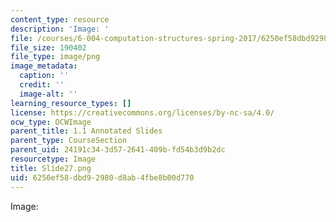 ```yaml
---
content_type: resource
description: 'Image: '
file: /courses/6-004-computation-structures-spring-2017/6250ef58dbd92980d8ab4fbe8b00d770_Slide27.png
file_size: 190402
file_type: image/png
image_metadata:
  caption: ''
  credit: ''
  image-alt: ''
learning_resource_types: []
license: https://creativecommons.org/licenses/by-nc-sa/4.0/
ocw_type: OCWImage
parent_title: 1.1 Annotated Slides
parent_type: CourseSection
parent_uid: 24191c34-3d57-2641-409b-fd54b3d9b2dc
resourcetype: Image
title: Slide27.png
uid: 6250ef58-dbd9-2980-d8ab-4fbe8b00d770
---
```

Image: 
